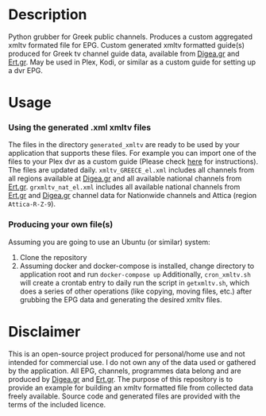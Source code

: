 # Description
Python grubber for Greek public channels. Produces a custom aggregated xmltv formated file for EPG. Custom generated xmltv formatted guide(s) produced for Greek tv channel guide data, available from [Digea.gr][digeagr
] and [Ert.gr][ertgr]. May be used in Plex, Kodi, or similar as a custom guide for setting up a dvr EPG.

# Usage
### Using the generated .xml xmltv files
The files in the directory `generated_xmltv` are ready to be used by your application that supports these files. For
 example you can import one of the files to your Plex dvr as a custom guide (Please check [here][Plexguide] for
  instructions). The files are updated daily. `xmltv_GREECE_el.xml` includes all channels from all regions available
   at [Digea.gr][digeagr] and all available national channels from [Ert.gr][ertgr]. `grxmltv_nat_el.xml` includes all
    available national channels from [Ert.gr][ertgr] and [Digea.gr][digeagr] channel data for Nationwide channels and
     Attica (region `Attica-R-Z-9`).
### Producing your own file(s)
Assuming you are going to use an Ubuntu (or similar) system:
1. Clone the repository
2. Assuming docker and docker-compose is installed, change directory to application root and run
```docker-compose up```
Additionally, `cron_xmltv.sh` will create a crontab entry to daily run the script in `getxmltv.sh`, which does a
 series of other operations (like copying, moving files, etc.) after grubbing the EPG data and generating the desired
  xmltv files.

# Disclaimer
This is an open-source project produced for personal/home use and not intended for commercial use. I do not own
 any of the  data used or gathered by the application. All EPG, channels, programmes data belong and are produced by
  [Digea.gr][digeagr] and [Ert.gr][ertgr]. The purpose of this repository is to provide an example for building an
  xmltv formatted file from collected data freely available. Source code and generated files are provided with the
   terms of the included licence.


[Plexguide]: https://support.plex.tv/articles/using-an-xmltv-guide/
[digeagr]: https://www.digea.gr/EPG/
[ertgr]: https://program.ert.gr/
